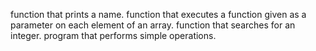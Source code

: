 function that prints a name.
function that executes a function given as a parameter on each element of an array.
function that searches for an integer.
program that performs simple operations.
